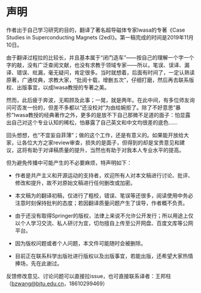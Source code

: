 # 声明

作者出于自己学习研究的目的，翻译了著名超导磁体专家Iwasa的专著《Case Studies in Superconducting Magnets (2ed)》。第一稿完成的时间是2019年11月10日。

由于翻译过程拉的比较长，并且基本属于“闭门造车”——按自己的理解一个字一个字的敲，没有广泛查阅文献，也没有求教于领域专家——所以，笔误、误译、漏译、错误、纰漏，毫无疑问，肯定很多。当时就想着，后面有时间了，一定认熟读原著，广通坟典，求教大家，“批阅十载，增删五次”，仔细打磨，然后再去联系版权、出版事宜，以成Iwasa教授的专著之美。

然而，此后疲于奔波，无暇顾及此事；一晃，就是两年。在此中间，有多位师友询问可否发一份的，但差不多都以“还没校对”为由给婉拒了。除了不好意思“暴殄”Iwasa教授的经典著作之外，更多的是放不下自己那微不足道的面子：怕显露出自己对这个专业认知的稀松，怕暴露了自己英文和中文均很差的底色……

回头想想，也“不宜妄自菲薄”；做的这个工作，还是有意义的。如果能开放给大家，让各位大方之家review审查，损失的是面子，但得到的却是宝贵意见和建议，这将有助于对译稿质量的提升，当然也有助于对我本人专业水平的提高。

但为避免传播中可能产生的不必要麻烦，特声明如下：

-   作者是共产主义和开源运动的支持者，欢迎所有人对本文稿进行讨论、批评、修改和提升，故不对原始文稿进行任何删改或加密。

-	本文稿为的翻译初稿，仅进行了粗校，错误、笔误等还很多，阅读使用中务必注意时刻保持批判的态度；若因翻译质量问题产生了误导，作者概不负责。

-	由于还没有取得Springer的版权，法律上来说不允许公开发行；所以用途上仅以个人学习交流、私人研讨为宜，切勿擅自上传至公开网盘、百度文库等公网平台。

-   因为版权问题或者个人问题，本文件可能随时会被删除。

-   目前正在联系科学出版社进行版权以及出版事宜，若能出版，还希望大家热情捧场，先在此谢过。

反馈修改意见、讨论问题可以直接拉issue，也可直接联系译者：王邦柱（bzwang@bjtu.edu.cn，18610299469）